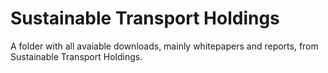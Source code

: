 # Sustainable Transport Holdings
A folder with all avaiable downloads, mainly whitepapers and reports, from Sustainable Transport Holdings.
